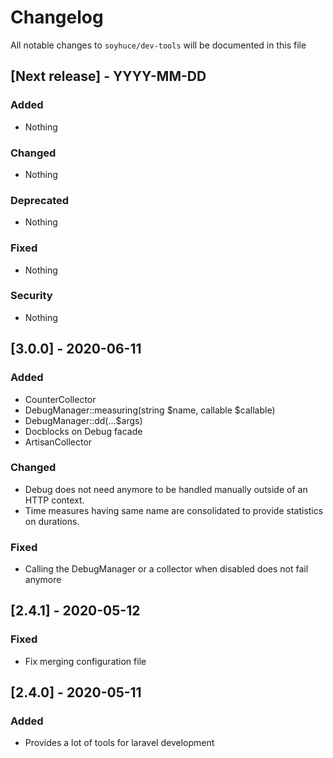 # Changelog

All notable changes to `soyhuce/dev-tools` will be documented in this file

## [Next release] - YYYY-MM-DD

### Added

- Nothing

### Changed

- Nothing

### Deprecated

- Nothing

### Fixed

- Nothing

### Security

- Nothing

## [3.0.0] - 2020-06-11

### Added

- CounterCollector
- DebugManager::measuring(string $name, callable $callable)
- DebugManager::dd(...$args)
- Docblocks on Debug facade
- ArtisanCollector

### Changed

- Debug does not need anymore to be handled manually outside of an HTTP context. 
- Time measures having same name are consolidated to provide statistics on durations. 

### Fixed

- Calling the DebugManager or a collector when disabled does not fail anymore

## [2.4.1] - 2020-05-12

### Fixed

- Fix merging configuration file

## [2.4.0] - 2020-05-11

### Added

- Provides a lot of tools for laravel development
